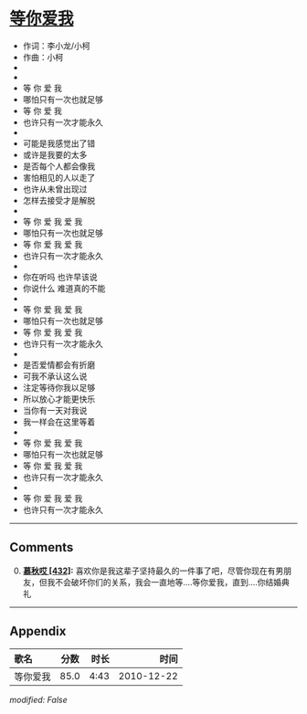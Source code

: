 # [等你爱我](https://music.163.com/song?id=487003419)

* 作词：李小龙/小柯
* 作曲：小柯
*
*
* 等 你 爱 我
* 哪怕只有一次也就足够
* 等 你 爱 我
* 也许只有一次才能永久
* 
* 可能是我感觉出了错
* 或许是我要的太多
* 是否每个人都会像我
* 害怕相见的人以走了
* 也许从未曾出现过
* 怎样去接受才是解脱
* 
* 等 你 爱 我 爱 我
* 哪怕只有一次也就足够
* 等 你 爱 我 爱 我
* 也许只有一次才能永久
* 
* 你在听吗 也许早该说
* 你说什么 难道真的不能
* 
* 等 你 爱 我 爱 我
* 哪怕只有一次也就足够
* 等 你 爱 我 爱 我
* 也许只有一次才能永久
* 
* 是否爱情都会有折磨
* 可我不承认这么说
* 注定等待你我以足够
* 所以放心才能更快乐
* 当你有一天对我说
* 我一样会在这里等着
* 
* 等 你 爱 我 爱 我
* 哪怕只有一次也就足够
* 等 你 爱 我 爱 我
* 也许只有一次才能永久
* 
* 等 你 爱 我 爱 我
* 也许只有一次才能永久


---

## Comments
0. **[慕秋哎 \[432\]](https://music.163.com/#/user/home?id=405450809):** 喜欢你是我这辈子坚持最久的一件事了吧，尽管你现在有男朋友，但我不会破坏你们的关系，我会一直地等....等你爱我，直到....你结婚典礼



---

## Appendix

|歌名|分数|时长|时间|
|:---|:---:|---:|---:|
|等你爱我|85.0|4:43|2010-12-22

*modified: False*